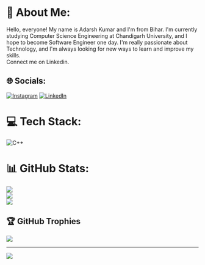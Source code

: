 # 💫 About Me:
Hello, everyone! My name is Adarsh Kumar and I'm from Bihar. I'm currently studying Computer Science Engineering at Chandigarh University, and I hope to become Software Engineer one day. I'm really passionate about Technology, and I'm always looking for new ways to learn and improve my skills.<br>Connect me on Linkedin.


## 🌐 Socials:
[![Instagram](https://img.shields.io/badge/Instagram-%23E4405F.svg?logo=Instagram&logoColor=white)](https://instagram.com/adarsh.ak07) [![LinkedIn](https://img.shields.io/badge/LinkedIn-%230077B5.svg?logo=linkedin&logoColor=white)](https://linkedin.com/in/adarsh07) 

# 💻 Tech Stack:
![C++](https://img.shields.io/badge/c++-%2300599C.svg?style=for-the-badge&logo=c%2B%2B&logoColor=white)
# 📊 GitHub Stats:
![](https://github-readme-stats.vercel.app/api?username=adarshak07&theme=dark&hide_border=false&include_all_commits=true&count_private=false)<br/>
![](https://github-readme-streak-stats.herokuapp.com/?user=adarshak07&theme=dark&hide_border=false)<br/>
![](https://github-readme-stats.vercel.app/api/top-langs/?username=adarshak07&theme=dark&hide_border=false&include_all_commits=true&count_private=false&layout=compact)

## 🏆 GitHub Trophies
![](https://github-profile-trophy.vercel.app/?username=adarshak07&theme=discord&no-frame=false&no-bg=false&margin-w=4)

---
[![](https://visitcount.itsvg.in/api?id=adarshak07&icon=2&color=7)](https://visitcount.itsvg.in)

<!-- Proudly created with GPRM ( https://gprm.itsvg.in ) -->
